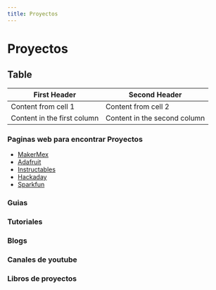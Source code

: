 ```yaml
---
title: Proyectos
---
```

# Proyectos

## Table

First Header | Second Header
------------ | -------------
Content from cell 1 | Content from cell 2
Content in the first column | Content in the second column

### Paginas web para encontrar Proyectos

- [MakerMex](http://www.makermex.com/blog/educacion-maker-3)
- [Adafruit](https://adafruit.com)
- [Instructables](https://instructables.com)
- [Hackaday](https://hackaday.com)
- [Sparkfun](https://sparkfun.com)


### Guias

### Tutoriales

### Blogs

### Canales de youtube

### Libros de proyectos
